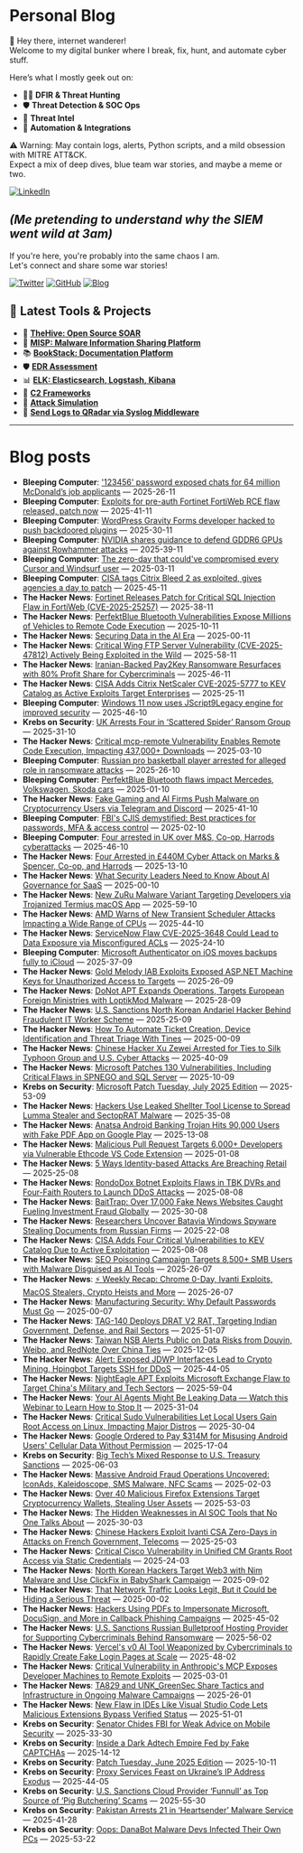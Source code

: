 # Personal Blog

👋 Hey there, internet wanderer!  
Welcome to my digital bunker where I break, fix, hunt, and automate cyber stuff.  

Here’s what I mostly geek out on:

- 🕵️‍♂️ **DFIR & Threat Hunting**  
- 🛡️ **Threat Detection & SOC Ops**  
- 🧠 **Threat Intel**  
- 🤖 **Automation & Integrations**

⚠️ Warning: May contain logs, alerts, Python scripts, and a mild obsession with MITRE ATT&CK.  
Expect a mix of deep dives, blue team war stories, and maybe a meme or two.

[![LinkedIn](https://img.shields.io/badge/LinkedIn-Connect-blue?style=flat&logo=linkedin)](https://www.linkedin.com/in/0xatef)

*(Me pretending to understand why the SIEM went wild at 3am)*  
---  
If you're here, you're probably into the same chaos I am.  
Let's connect and share some war stories!

[![Twitter](https://img.shields.io/badge/Twitter-%400xatef-1DA1F2?style=flat&logo=twitter&logoColor=white)](https://twitter.com/0xatef)
[![GitHub](https://img.shields.io/badge/GitHub-0xAtef-181717?style=flat&logo=github)](https://github.com/0xAtef)
[![Blog](https://img.shields.io/badge/Blog-0xAtef.github.io-orange?style=flat&logo=jekyll)](https://0xatef.github.io)


## 🧰 Latest Tools & Projects

- 🐝 [**TheHive: Open Source SOAR**](https://0xatef.github.io/Projects/#thehive-open-source-soar)  
- 🧬 [**MISP: Malware Information Sharing Platform**](https://0xatef.github.io/Projects/#misp-malware-information-sharing-platform)  
- 📚 [**BookStack: Documentation Platform**](https://0xatef.github.io/Projects/#bookstack-documentation-platform)  
- 🛡️ [**EDR Assessment**](https://0xatef.github.io/Projects/#edr-assessment)  
- 📊 [**ELK: Elasticsearch, Logstash, Kibana**](https://0xatef.github.io/Projects/#elk-elasticsearch-logstash-kibana)  
- 🎯 [**C2 Frameworks**](https://0xatef.github.io/Projects/#c2-frameworks)  
- 🧨 [**Attack Simulation**](https://0xatef.github.io/Projects/#attack-simulation)  
- 🔄 [**Send Logs to QRadar via Syslog Middleware**](https://0xatef.github.io/Projects/#how-to-send-logs-from-an-api-to-qradar-siem-through-syslog-middleware)  

---

# Blog posts
<!-- BLOG-POST-LIST:START -->
- **Bleeping Computer**: [&#39;123456&#39; password exposed chats for 64 million McDonald’s job applicants](https://www.bleepingcomputer.com/news/security/123456-password-exposed-chats-for-64-million-mcdonalds-job-applicants/) — 2025-26-11
- **Bleeping Computer**: [Exploits for pre-auth Fortinet FortiWeb RCE flaw released, patch now](https://www.bleepingcomputer.com/news/security/exploits-for-pre-auth-fortinet-fortiweb-rce-flaw-released-patch-now/) — 2025-41-11
- **Bleeping Computer**: [WordPress Gravity Forms developer hacked to push backdoored plugins](https://www.bleepingcomputer.com/news/security/wordpress-gravity-forms-developer-hacked-to-push-backdoored-plugins/) — 2025-30-11
- **Bleeping Computer**: [NVIDIA shares guidance to defend GDDR6 GPUs against Rowhammer attacks](https://www.bleepingcomputer.com/news/security/nvidia-shares-guidance-to-defend-gddr6-gpus-against-rowhammer-attacks/) — 2025-39-11
- **Bleeping Computer**: [The zero-day that could&#39;ve compromised every Cursor and Windsurf user](https://www.bleepingcomputer.com/news/security/the-zero-day-that-couldve-compromised-every-cursor-and-windsurf-user/) — 2025-03-11
- **Bleeping Computer**: [CISA tags Citrix Bleed 2 as exploited, gives agencies a day to patch](https://www.bleepingcomputer.com/news/security/cisa-tags-citrix-bleed-2-as-exploited-gives-agencies-a-day-to-patch/) — 2025-45-11
- **The Hacker News**: [Fortinet Releases Patch for Critical SQL Injection Flaw in FortiWeb &lpar;CVE-2025-25257&rpar;](https://thehackernews.com/2025/07/fortinet-releases-patch-for-critical.html) — 2025-38-11
- **The Hacker News**: [PerfektBlue Bluetooth Vulnerabilities Expose Millions of Vehicles to Remote Code Execution](https://thehackernews.com/2025/07/perfektblue-bluetooth-vulnerabilities.html) — 2025-10-11
- **The Hacker News**: [Securing Data in the AI Era](https://thehackernews.com/2025/07/securing-data-in-ai-era.html) — 2025-00-11
- **The Hacker News**: [Critical Wing FTP Server Vulnerability &lpar;CVE-2025-47812&rpar; Actively Being Exploited in the Wild](https://thehackernews.com/2025/07/critical-wing-ftp-server-vulnerability.html) — 2025-58-11
- **The Hacker News**: [Iranian-Backed Pay2Key Ransomware Resurfaces with 80% Profit Share for Cybercriminals](https://thehackernews.com/2025/07/iranian-backed-pay2key-ransomware.html) — 2025-46-11
- **The Hacker News**: [CISA Adds Citrix NetScaler CVE-2025-5777 to KEV Catalog as Active Exploits Target Enterprises](https://thehackernews.com/2025/07/cisa-adds-citrix-netscaler-cve-2025.html) — 2025-25-11
- **Bleeping Computer**: [Windows 11 now uses JScript9Legacy engine for improved security](https://www.bleepingcomputer.com/news/security/windows-11-now-uses-jscript9legacy-engine-for-improved-security/) — 2025-46-10
- **Krebs on Security**: [UK Arrests Four in ‘Scattered Spider’ Ransom Group](https://krebsonsecurity.com/2025/07/uk-charges-four-in-scattered-spider-ransom-group/) — 2025-31-10
- **The Hacker News**: [Critical mcp-remote Vulnerability Enables Remote Code Execution, Impacting 437,000+ Downloads](https://thehackernews.com/2025/07/critical-mcp-remote-vulnerability.html) — 2025-03-10
- **Bleeping Computer**: [Russian pro basketball player arrested for alleged role in ransomware attacks](https://www.bleepingcomputer.com/news/security/russian-pro-basketball-player-arrested-for-alleged-role-in-ransomware-attacks/) — 2025-26-10
- **Bleeping Computer**: [PerfektBlue Bluetooth flaws impact Mercedes, Volkswagen, Skoda cars](https://www.bleepingcomputer.com/news/security/perfektblue-bluetooth-flaws-impact-mercedes-volkswagen-skoda-cars/) — 2025-01-10
- **The Hacker News**: [Fake Gaming and AI Firms Push Malware on Cryptocurrency Users via Telegram and Discord](https://thehackernews.com/2025/07/fake-gaming-and-ai-firms-push-malware.html) — 2025-41-10
- **Bleeping Computer**: [FBI&#39;s CJIS demystified: Best practices for passwords, MFA &amp; access control](https://www.bleepingcomputer.com/news/security/fbis-cjis-demystified-best-practices-for-passwords-mfa-and-access-control/) — 2025-02-10
- **Bleeping Computer**: [Four arrested in UK over M&amp;S, Co-op, Harrods cyberattacks](https://www.bleepingcomputer.com/news/security/four-arrested-in-uk-over-mands-co-op-harrods-cyberattacks/) — 2025-46-10
- **The Hacker News**: [Four Arrested in £440M Cyber Attack on Marks &amp; Spencer, Co-op, and Harrods](https://thehackernews.com/2025/07/four-arrested-in-440m-cyber-attack-on.html) — 2025-13-10
- **The Hacker News**: [What Security Leaders Need to Know About AI Governance for SaaS](https://thehackernews.com/2025/07/what-security-leaders-need-to-know.html) — 2025-00-10
- **The Hacker News**: [New ZuRu Malware Variant Targeting Developers via Trojanized Termius macOS App](https://thehackernews.com/2025/07/new-macos-malware-zuru-targeting.html) — 2025-59-10
- **The Hacker News**: [AMD Warns of New Transient Scheduler Attacks Impacting a Wide Range of CPUs](https://thehackernews.com/2025/07/amd-warns-of-new-transient-scheduler.html) — 2025-44-10
- **The Hacker News**: [ServiceNow Flaw CVE-2025-3648 Could Lead to Data Exposure via Misconfigured ACLs](https://thehackernews.com/2025/07/servicenow-flaw-cve-2025-3648-could.html) — 2025-24-10
- **Bleeping Computer**: [Microsoft Authenticator on iOS moves backups fully to iCloud](https://www.bleepingcomputer.com/news/microsoft/microsoft-authenticator-on-ios-moves-backups-fully-to-icloud/) — 2025-37-09
- **The Hacker News**: [Gold Melody IAB Exploits Exposed ASP.NET Machine Keys for Unauthorized Access to Targets](https://thehackernews.com/2025/07/gold-melody-iab-exploits-exposed-aspnet.html) — 2025-26-09
- **The Hacker News**: [DoNot APT Expands Operations, Targets European Foreign Ministries with LoptikMod Malware](https://thehackernews.com/2025/07/donot-apt-expands-operations-targets.html) — 2025-28-09
- **The Hacker News**: [U.S. Sanctions North Korean Andariel Hacker Behind Fraudulent IT Worker Scheme](https://thehackernews.com/2025/07/us-sanctions-north-korean-andariel.html) — 2025-25-09
- **The Hacker News**: [How To Automate Ticket Creation, Device Identification and Threat Triage With Tines](https://thehackernews.com/2025/07/how-to-automate-ticket-creation-device.html) — 2025-00-09
- **The Hacker News**: [Chinese Hacker Xu Zewei Arrested for Ties to Silk Typhoon Group and U.S. Cyber Attacks](https://thehackernews.com/2025/07/chinese-hacker-xu-zewei-arrested-for.html) — 2025-40-09
- **The Hacker News**: [Microsoft Patches 130 Vulnerabilities, Including Critical Flaws in SPNEGO and SQL Server](https://thehackernews.com/2025/07/microsoft-patches-130-vulnerabilities.html) — 2025-10-09
- **Krebs on Security**: [Microsoft Patch Tuesday, July 2025 Edition](https://krebsonsecurity.com/2025/07/microsoft-patch-tuesday-july-2025-edition/) — 2025-53-09
- **The Hacker News**: [Hackers Use Leaked Shellter Tool License to Spread Lumma Stealer and SectopRAT Malware](https://thehackernews.com/2025/07/hackers-use-leaked-shellter-tool.html) — 2025-35-08
- **The Hacker News**: [Anatsa Android Banking Trojan Hits 90,000 Users with Fake PDF App on Google Play](https://thehackernews.com/2025/07/anatsa-android-banking-trojan-hits.html) — 2025-13-08
- **The Hacker News**: [Malicious Pull Request Targets 6,000+ Developers via Vulnerable Ethcode VS Code Extension](https://thehackernews.com/2025/07/malicious-pull-request-infects-6000.html) — 2025-01-08
- **The Hacker News**: [5 Ways Identity-based Attacks Are Breaching Retail](https://thehackernews.com/2025/07/5-ways-identity-based-attacks-are.html) — 2025-25-08
- **The Hacker News**: [RondoDox Botnet Exploits Flaws in TBK DVRs and Four-Faith Routers to Launch DDoS Attacks](https://thehackernews.com/2025/07/rondodox-botnet-exploits-flaws-in-tbk.html) — 2025-08-08
- **The Hacker News**: [BaitTrap: Over 17,000 Fake News Websites Caught Fueling Investment Fraud Globally](https://thehackernews.com/2025/07/baittrap-over-17000-fake-news-websites.html) — 2025-30-08
- **The Hacker News**: [Researchers Uncover Batavia Windows Spyware Stealing Documents from Russian Firms](https://thehackernews.com/2025/07/researchers-uncover-batavia-windows.html) — 2025-22-08
- **The Hacker News**: [CISA Adds Four Critical Vulnerabilities to KEV Catalog Due to Active Exploitation](https://thehackernews.com/2025/07/cisa-adds-four-critical-vulnerabilities.html) — 2025-08-08
- **The Hacker News**: [SEO Poisoning Campaign Targets 8,500+ SMB Users with Malware Disguised as AI Tools](https://thehackernews.com/2025/07/seo-poisoning-campaign-targets-8500.html) — 2025-26-07
- **The Hacker News**: [⚡ Weekly Recap: Chrome 0-Day, Ivanti Exploits, MacOS Stealers, Crypto Heists and More](https://thehackernews.com/2025/07/weekly-recap-chrome-0-day-ivanti.html) — 2025-26-07
- **The Hacker News**: [Manufacturing Security: Why Default Passwords Must Go](https://thehackernews.com/2025/07/manufacturing-security-why-default.html) — 2025-00-07
- **The Hacker News**: [TAG-140 Deploys DRAT V2 RAT, Targeting Indian Government, Defense, and Rail Sectors](https://thehackernews.com/2025/07/tag-140-deploys-drat-v2-rat-targeting.html) — 2025-51-07
- **The Hacker News**: [Taiwan NSB Alerts Public on Data Risks from Douyin, Weibo, and RedNote Over China Ties](https://thehackernews.com/2025/07/taiwan-nsb-alerts-public-on-data-risks.html) — 2025-12-05
- **The Hacker News**: [Alert: Exposed JDWP Interfaces Lead to Crypto Mining, Hpingbot Targets SSH for DDoS](https://thehackernews.com/2025/07/alert-exposed-jdwp-interfaces-lead-to.html) — 2025-44-05
- **The Hacker News**: [NightEagle APT Exploits Microsoft Exchange Flaw to Target China&#39;s Military and Tech Sectors](https://thehackernews.com/2025/07/nighteagle-apt-exploits-microsoft.html) — 2025-59-04
- **The Hacker News**: [Your AI Agents Might Be Leaking Data — Watch this Webinar to Learn How to Stop It](https://thehackernews.com/2025/07/your-ai-agents-might-be-leaking-data.html) — 2025-31-04
- **The Hacker News**: [Critical Sudo Vulnerabilities Let Local Users Gain Root Access on Linux, Impacting Major Distros](https://thehackernews.com/2025/07/critical-sudo-vulnerabilities-let-local.html) — 2025-30-04
- **The Hacker News**: [Google Ordered to Pay $314M for Misusing Android Users&#39; Cellular Data Without Permission](https://thehackernews.com/2025/07/google-ordered-to-pay-314m-for-misusing.html) — 2025-17-04
- **Krebs on Security**: [Big Tech’s Mixed Response to U.S. Treasury Sanctions](https://krebsonsecurity.com/2025/07/big-techs-mixed-response-to-u-s-treasury-sanctions/) — 2025-06-03
- **The Hacker News**: [Massive Android Fraud Operations Uncovered: IconAds, Kaleidoscope, SMS Malware, NFC Scams](https://thehackernews.com/2025/07/mobile-security-alert-352-iconads-fraud.html) — 2025-02-03
- **The Hacker News**: [Over 40 Malicious Firefox Extensions Target Cryptocurrency Wallets, Stealing User Assets](https://thehackernews.com/2025/07/over-40-malicious-firefox-extensions.html) — 2025-53-03
- **The Hacker News**: [The Hidden Weaknesses in AI SOC Tools that No One Talks About](https://thehackernews.com/2025/07/the-hidden-weaknesses-in-ai-soc-tools.html) — 2025-30-03
- **The Hacker News**: [Chinese Hackers Exploit Ivanti CSA Zero-Days in Attacks on French Government, Telecoms](https://thehackernews.com/2025/07/chinese-hackers-exploit-ivanti-csa-zero.html) — 2025-25-03
- **The Hacker News**: [Critical Cisco Vulnerability in Unified CM Grants Root Access via Static Credentials](https://thehackernews.com/2025/07/critical-cisco-vulnerability-in-unified.html) — 2025-24-03
- **The Hacker News**: [North Korean Hackers Target Web3 with Nim Malware and Use ClickFix in BabyShark Campaign](https://thehackernews.com/2025/07/north-korean-hackers-target-web3-with.html) — 2025-09-02
- **The Hacker News**: [That Network Traffic Looks Legit, But it Could be Hiding a Serious Threat](https://thehackernews.com/2025/07/that-network-traffic-looks-legit-but-it.html) — 2025-00-02
- **The Hacker News**: [Hackers Using PDFs to Impersonate Microsoft, DocuSign, and More in Callback Phishing Campaigns](https://thehackernews.com/2025/07/hackers-using-pdfs-to-impersonate.html) — 2025-45-02
- **The Hacker News**: [U.S. Sanctions Russian Bulletproof Hosting Provider for Supporting Cybercriminals Behind Ransomware](https://thehackernews.com/2025/07/us-sanctions-russian-bulletproof.html) — 2025-56-02
- **The Hacker News**: [Vercel&#39;s v0 AI Tool Weaponized by Cybercriminals to Rapidly Create Fake Login Pages at Scale](https://thehackernews.com/2025/07/vercels-v0-ai-tool-weaponized-by.html) — 2025-48-02
- **The Hacker News**: [Critical Vulnerability in Anthropic&#39;s MCP Exposes Developer Machines to Remote Exploits](https://thehackernews.com/2025/07/critical-vulnerability-in-anthropics.html) — 2025-03-01
- **The Hacker News**: [TA829 and UNK_GreenSec Share Tactics and Infrastructure in Ongoing Malware Campaigns](https://thehackernews.com/2025/07/ta829-and-unkgreensec-share-tactics-and.html) — 2025-26-01
- **The Hacker News**: [New Flaw in IDEs Like Visual Studio Code Lets Malicious Extensions Bypass Verified Status](https://thehackernews.com/2025/07/new-flaw-in-ides-like-visual-studio.html) — 2025-51-01
- **Krebs on Security**: [Senator Chides FBI for Weak Advice on Mobile Security](https://krebsonsecurity.com/2025/06/senator-chides-fbi-for-weak-advice-on-mobile-security/) — 2025-33-30
- **Krebs on Security**: [Inside a Dark Adtech Empire Fed by Fake CAPTCHAs](https://krebsonsecurity.com/2025/06/inside-a-dark-adtech-empire-fed-by-fake-captchas/) — 2025-14-12
- **Krebs on Security**: [Patch Tuesday, June 2025 Edition](https://krebsonsecurity.com/2025/06/patch-tuesday-june-2025-edition/) — 2025-10-11
- **Krebs on Security**: [Proxy Services Feast on Ukraine’s IP Address Exodus](https://krebsonsecurity.com/2025/06/proxy-services-feast-on-ukraines-ip-address-exodus/) — 2025-44-05
- **Krebs on Security**: [U.S. Sanctions Cloud Provider ‘Funnull’ as Top Source of ‘Pig Butchering’ Scams](https://krebsonsecurity.com/2025/05/u-s-sanctions-cloud-provider-funnull-as-top-source-of-pig-butchering-scams/) — 2025-55-30
- **Krebs on Security**: [Pakistan Arrests 21 in ‘Heartsender’ Malware Service](https://krebsonsecurity.com/2025/05/pakistan-arrests-21-in-heartsender-malware-service/) — 2025-41-28
- **Krebs on Security**: [Oops: DanaBot Malware Devs Infected Their Own PCs](https://krebsonsecurity.com/2025/05/oops-danabot-malware-devs-infected-their-own-pcs/) — 2025-53-22<!-- BLOG-POST-LIST:END -->
